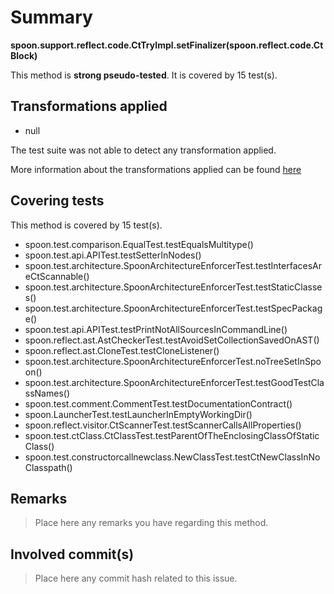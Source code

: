 # Summary
**spoon.support.reflect.code.CtTryImpl.setFinalizer(spoon.reflect.code.CtBlock)**

This method is **strong pseudo-tested**.
It is covered by 15 test(s). 


## Transformations applied

- null


The test suite was not able to detect any transformation applied.

More information about the transformations applied can be found [here](https://github.com/STAMP-project/pitest-descartes)

## Covering tests
This method is covered by 15 test(s).
* spoon.test.comparison.EqualTest.testEqualsMultitype()
* spoon.test.api.APITest.testSetterInNodes()
* spoon.test.architecture.SpoonArchitectureEnforcerTest.testInterfacesAreCtScannable()
* spoon.test.architecture.SpoonArchitectureEnforcerTest.testStaticClasses()
* spoon.test.architecture.SpoonArchitectureEnforcerTest.testSpecPackage()
* spoon.test.api.APITest.testPrintNotAllSourcesInCommandLine()
* spoon.reflect.ast.AstCheckerTest.testAvoidSetCollectionSavedOnAST()
* spoon.reflect.ast.CloneTest.testCloneListener()
* spoon.test.architecture.SpoonArchitectureEnforcerTest.noTreeSetInSpoon()
* spoon.test.architecture.SpoonArchitectureEnforcerTest.testGoodTestClassNames()
* spoon.test.comment.CommentTest.testDocumentationContract()
* spoon.LauncherTest.testLauncherInEmptyWorkingDir()
* spoon.reflect.visitor.CtScannerTest.testScannerCallsAllProperties()
* spoon.test.ctClass.CtClassTest.testParentOfTheEnclosingClassOfStaticClass()
* spoon.test.constructorcallnewclass.NewClassTest.testCtNewClassInNoClasspath()


## Remarks
> Place here any remarks you have regarding this method.

## Involved commit(s)

> Place here any commit hash related to this issue.
